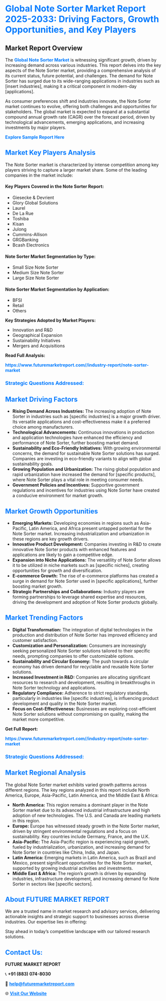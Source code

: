 <h1 style="color: #007BFF;">Global Note Sorter Market Report 2025-2033: Driving Factors, Growth Opportunities, and Key Players</h1>

<section id="overview">
<h2>Market Report Overview</h2>
<p>The <a href="https://www.futuremarketreport.com//industry-report/note-sorter-market" style="color: #007BFF; text-decoration: none;"><strong>Global Note Sorter Market</strong></a> is witnessing significant growth, driven by increasing demand across various industries. This report delves into the key aspects of the Note Sorter market, providing a comprehensive analysis of its current status, future potential, and challenges. The demand for Note Sorter has surged due to its wide-ranging applications in industries such as [insert industries], making it a critical component in modern-day [applications].</p>
<p>As consumer preferences shift and industries innovate, the Note Sorter market continues to evolve, offering both challenges and opportunities for stakeholders. The global market is expected to expand at a substantial compound annual growth rate (CAGR) over the forecast period, driven by technological advancements, emerging applications, and increasing investments by major players.</p>
</section>

<section id="overview">
<p><a href="https://www.futuremarketreport.com//request-sample/reportId=61462" style="color: #007BFF; text-decoration: none;"><strong>Explore Sample Report Here</strong></a></p>
</section>

<section id="key-players">
<h2 style="color: #007BFF;">Market Key Players Analysis</h2>
<p>The Note Sorter market is characterized by intense competition among key players striving to capture a larger market share. Some of the leading companies in the market include:</p>
<h4>Key Players Covered in the Note Sorter Report:</h4>
<ul><li>Giesecke &amp; Devrient</li><li>Glory Global Solutions</li><li>Laurel</li><li>De La Rue</li><li>Toshiba</li><li>Kisan</li><li>Julong</li><li>Cummins-Allison</li><li>GRGBanking</li><li>Bcash Electronics</li></ul>
<h4>Note Sorter Market Segmentation by Type:</h4>
<ul><li>Small Size Note Sorter</li><li>Medium Size Note Sorter</li><li>Large Size Note Sorter</li></ul>

<h4>Note Sorter Market Segmentation by Application:</h4>
<ul><li>BFSI</li><li>Retail</li><li>Others</li></ul>
<p><strong>Key Strategies Adopted by Market Players:</strong></p>
<ul>
<li>Innovation and R&D</li>
<li>Geographical Expansion</li>
<li>Sustainability Initiatives</li>
<li>Mergers and Acquisitions</li>
</ul>
</section>

<section>
<p><strong>Read Full Analysis: </strong></p><a href="https://www.futuremarketreport.com//industry-report/note-sorter-market" style="color: #007BFF; text-decoration: none;"><strong>https://www.futuremarketreport.com//industry-report/note-sorter-market</strong></a>
<h3 style="color: #007BFF;">Strategic Questions Addressed:</h3>
</section>

<section id="driving-factors">
<h2 style="color: #007BFF;">Market Driving Factors</h2>
<ul>
<li><strong>Rising Demand Across Industries:</strong> The increasing adoption of Note Sorter in industries such as [specific industries] is a major growth driver. Its versatile applications and cost-effectiveness make it a preferred choice among manufacturers.</li>
<li><strong>Technological Advancements:</strong> Continuous innovations in production and application technologies have enhanced the efficiency and performance of Note Sorter, further boosting market demand.</li>
<li><strong>Sustainability and Eco-Friendly Initiatives:</strong> With growing environmental concerns, the demand for sustainable Note Sorter solutions has surged. Companies are investing in eco-friendly variants to align with global sustainability goals.</li>
<li><strong>Growing Population and Urbanization:</strong> The rising global population and rapid urbanization have increased the demand for [specific products], where Note Sorter plays a vital role in meeting consumer needs.</li>
<li><strong>Government Policies and Incentives:</strong> Supportive government regulations and incentives for industries using Note Sorter have created a conducive environment for market growth.</li>
</ul>
</section>

<section id="growth-opportunities">
<h2 style="color: #007BFF;">Market Growth Opportunities</h2>
<ul>
<li><strong>Emerging Markets:</strong> Developing economies in regions such as Asia-Pacific, Latin America, and Africa present untapped potential for the Note Sorter market. Increasing industrialization and urbanization in these regions are key growth drivers.</li>
<li><strong>Innovative Product Development:</strong> Companies investing in R&D to create innovative Note Sorter products with enhanced features and applications are likely to gain a competitive edge.</li>
<li><strong>Expansion into Niche Applications:</strong> The versatility of Note Sorter allows it to be utilized in niche markets such as [specific niches], creating opportunities for growth and diversification.</li>
<li><strong>E-commerce Growth:</strong> The rise of e-commerce platforms has created a surge in demand for Note Sorter used in [specific applications], further boosting market growth.</li>
<li><strong>Strategic Partnerships and Collaborations:</strong> Industry players are forming partnerships to leverage shared expertise and resources, driving the development and adoption of Note Sorter products globally.</li>
</ul>
</section>

<section id="trending-factors">
<h2 style="color: #007BFF;">Market Trending Factors</h2>
<ul>
<li><strong>Digital Transformation:</strong> The integration of digital technologies in the production and distribution of Note Sorter has improved efficiency and customer satisfaction.</li>
<li><strong>Customization and Personalization:</strong> Consumers are increasingly seeking personalized Note Sorter solutions tailored to their specific needs, prompting companies to offer customizable options.</li>
<li><strong>Sustainability and Circular Economy:</strong> The push towards a circular economy has driven demand for recyclable and reusable Note Sorter solutions.</li>
<li><strong>Increased Investment in R&D:</strong> Companies are allocating significant resources to research and development, resulting in breakthroughs in Note Sorter technology and applications.</li>
<li><strong>Regulatory Compliance:</strong> Adherence to strict regulatory standards, particularly in industries like [specific industries], is influencing product development and quality in the Note Sorter market.</li>
<li><strong>Focus on Cost-Effectiveness:</strong> Businesses are exploring cost-efficient Note Sorter solutions without compromising on quality, making the market more competitive.</li>
</ul>
</section>

<section>
<p><strong>Get Full Report: </strong></p><a href="https://www.futuremarketreport.com//industry-report/note-sorter-market" style="color: #007BFF; text-decoration: none;"><strong>https://www.futuremarketreport.com//industry-report/note-sorter-market</strong></a>
<h3 style="color: #007BFF;">Strategic Questions Addressed:</h3>
</section>


<section id="regional-analysis">
<h2 style="color: #007BFF;">Market Regional Analysis</h2>
<p>The global Note Sorter market exhibits varied growth patterns across different regions. The key regions analyzed in this report include North America, Europe, Asia-Pacific, Latin America, and the Middle East & Africa:</p>
<ul>
<li><strong>North America:</strong> This region remains a dominant player in the Note Sorter market due to its advanced industrial infrastructure and high adoption of new technologies. The U.S. and Canada are leading markets in this region.</li>
<li><strong>Europe:</strong> Europe has witnessed steady growth in the Note Sorter market, driven by stringent environmental regulations and a focus on sustainability. Key countries include Germany, France, and the U.K.</li>
<li><strong>Asia-Pacific:</strong> The Asia-Pacific region is experiencing rapid growth, fueled by industrialization, urbanization, and increasing demand for Note Sorter in countries like China, India, and Japan.</li>
<li><strong>Latin America:</strong> Emerging markets in Latin America, such as Brazil and Mexico, present significant opportunities for the Note Sorter market, supported by growing industrial activities and investments.</li>
<li><strong>Middle East & Africa:</strong> The region’s growth is driven by expanding industries, infrastructure development, and increasing demand for Note Sorter in sectors like [specific sectors].</li>
</ul>
</section>

<footer>
<h2 style="color: #007BFF;">About FUTURE MARKET REPORT</h2>
<p>We are a trusted name in market research and advisory services, delivering actionable insights and strategic support to businesses across diverse industries. Our expertise lies in offering:</p>

<p>Stay ahead in today’s competitive landscape with our tailored research solutions.</p>

<h2 style="color: #007BFF;">Contact Us:</h2>
<p><strong>FUTURE MARKET REPORT</strong></p>
<p>📞 <strong>+91 (883) 074-8030</strong></p>
<p>📧 <strong><a href="mailto:help@futuremarketreport.com" style="color: #007BFF;">help@futuremarketreport.com</a></strong></p>
<p>🌐 <strong><a href="https://www.futuremarketreport.com/" style="color: #007BFF;">Visit Our Website</a></strong></p>
</footer>